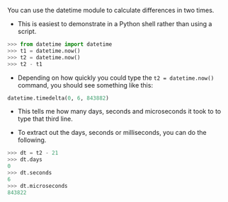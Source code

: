 You can use the datetime module to calculate differences in two times.

- This is easiest to demonstrate in a Python shell rather than using a script.

```python
>>> from datetime import datetime
>>> t1 = datetime.now()
>>> t2 = datetime.now()
>>> t2 - t1
```

- Depending on how quickly you could type the `t2 = datetime.now()` command, you should see something like this:

```python
datetime.timedelta(0, 6, 843882)
```

- This tells me how many days, seconds and microseconds it took to to type that third line.

- To extract out the days, seconds or milliseconds, you can do the following.

```python
>>> dt = t2 - 21
>>> dt.days
0
>>> dt.seconds
6
>>> dt.microseconds
843822
```

